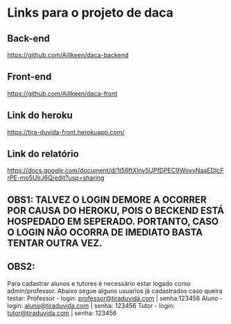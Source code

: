 # Links para o projeto de daca

## Back-end
https://github.com/Aillkeen/daca-backend

## Front-end
https://github.com/Aillkeen/daca-front

## Link do heroku
https://tira-duvida-front.herokuapp.com/

## Link do relatório
https://docs.google.com/document/d/1t56ftXlny5UPfDPEC9WovvNaaEDIcFrPE-mo5UIrJ6Q/edit?usp=sharing

## OBS1: TALVEZ O LOGIN DEMORE A OCORRER POR CAUSA DO HEROKU, POIS O BECKEND ESTÁ HOSPEDADO EM SEPERADO. PORTANTO, CASO O LOGIN NÃO OCORRA DE IMEDIATO BASTA TENTAR OUTRA VEZ.
## OBS2: 
Para cadastrar alunos e tutores é necessário estar logado como admin/professor. Abaixo segue alguns usuarios já cadastrados caso queira testar:
Professor - login: professor@tiraduvida.com | senha:123456
Aluno - login: aluno@tiraduvida.com | senha: 123456
Tutor - login: tutor@tiraduvida.com | senha: 123456
